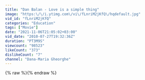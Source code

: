 ```yaml
---
title: "Dan Balan - Love is a simple thing"
image: "https:\/\/i.ytimg.com\/vi\/fLnriM2jKfQ\/hqdefault.jpg"
vid_id: "fLnriM2jKfQ"
categories: "Education"
tags: ["Movie"]
date: "2021-11-06T21:05:02+03:00"
vid_date: "2010-07-27T19:32:36Z"
duration: "PT3M9S"
viewcount: "98523"
likeCount: "373"
dislikeCount: "7"
channel: "Dana-Maria Gheorghe"
---
```

{% raw %}{% endraw %}
